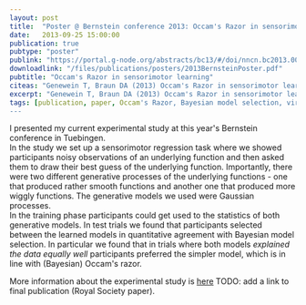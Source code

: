 ```yaml
---
layout: post
title:  "Poster @ Bernstein conference 2013: Occam's Razor in sensorimotor learning"
date:   2013-09-25 15:00:00
publication: true
pubtype: "poster"
publink: "https://portal.g-node.org/abstracts/bc13/#/doi/nncn.bc2013.0026"
downloadlink: "/files/publications/posters/2013BernsteinPoster.pdf"
pubtitle: "Occam's Razor in sensorimotor learning"
citeas: "Genewein T, Braun DA (2013) Occam's Razor in sensorimotor learning. Bernstein Conference 2013. doi: 10.12751/nncn.bc2013.0026"
excerpt: "Genewein T, Braun DA (2013) Occam's Razor in sensorimotor learning. Bernstein Conference 2013."
tags: [publication, paper, Occam's Razor, Bayesian model selection, virtual reality experiment]
---
```

I presented my current experimental study at this year's Bernstein conference in Tuebingen.  
In the study we set up a sensorimotor regression task where we showed participants noisy observations of an underlying function and then asked them to draw their best guess of the underlying function. Importantly, there were two different generative processes of the underlying functions - one that produced rather smooth functions and another one that produced more wiggly functions. The generative models we used were Gaussian processes.  
In the training phase participants could get used to the statistics of both generative models. In test trials we found that participants selected between the learned models in quantitative agreement with Bayesian model selection. In particular we found that in trials where both models *explained the data equally well* participants preferred the simpler model, which is in line with (Bayesian) Occam's razor.

More information about the experimental study is [here](TODO:linketothepaper)
TODO: add a link to final publication (Royal Society paper).
